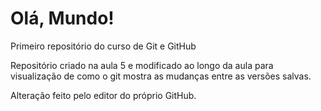 # Olá, Mundo!
 Primeiro repositório do curso de Git e GitHub 

 Repositório criado na aula 5 e modificado ao longo da aula para
 visualização de como o git mostra as mudanças entre as versões
 salvas. 
 
 Alteração feito pelo editor do próprio GitHub.
